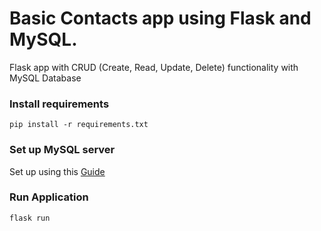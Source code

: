 # Basic Contacts app using Flask and MySQL.
Flask app with CRUD (Create, Read, Update, Delete) functionality with MySQL Database
### Install requirements
`
pip install -r requirements.txt
`
### Set up MySQL server 
Set up using this [Guide](https://www.ionos.com/digitalguide/server/tools/xampp-tutorial-create-your-own-local-test-server/)

### Run Application
`
flask run
`